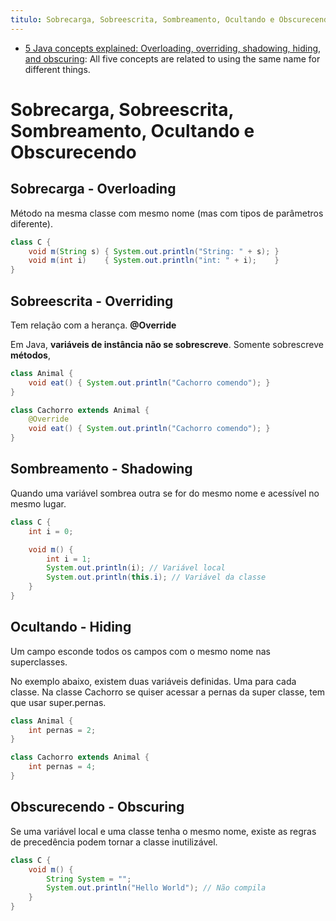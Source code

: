 ```yaml
---
titulo: Sobrecarga, Sobreescrita, Sombreamento, Ocultando e Obscurecendo
---
```

- [5 Java concepts explained: Overloading, overriding, shadowing, hiding, and obscuring](https://programming.guide/java/overloading-overriding-shadowing-hiding-obscuring.html): All five concepts are related to using the same name for different things.

# Sobrecarga, Sobreescrita, Sombreamento, Ocultando e Obscurecendo

## Sobrecarga - Overloading

Método na mesma classe com mesmo nome (mas com tipos de parâmetros diferente).

~~~java
class C {
    void m(String s) { System.out.println("String: " + s); }
    void m(int i)    { System.out.println("int: " + i);    }
}
~~~

## Sobreescrita - Overriding

Tem relação com a herança. **@Override**

Em Java, **variáveis de instância não se sobrescreve**. Somente sobrescreve **métodos**, 

~~~java
class Animal {
    void eat() { System.out.println("Cachorro comendo"); }
}

class Cachorro extends Animal {
    @Override
    void eat() { System.out.println("Cachorro comendo"); }
}
~~~

## Sombreamento - Shadowing

Quando uma variável sombrea outra se for do mesmo nome e acessível no mesmo lugar.

~~~java
class C {
    int i = 0;

    void m() {
        int i = 1;        
        System.out.println(i); // Variável local
        System.out.println(this.i); // Variável da classe
    }
}
~~~

## Ocultando - Hiding

Um campo esconde todos os campos com o mesmo nome nas superclasses. 

No exemplo abaixo, existem duas variáveis definidas. Uma para cada classe. Na classe Cachorro se quiser acessar a pernas da super classe, tem que usar super.pernas.
~~~java
class Animal {
    int pernas = 2;
}

class Cachorro extends Animal {
    int pernas = 4;
}
~~~

## Obscurecendo - Obscuring

Se uma variável local e uma classe tenha o mesmo nome, existe as regras de precedência podem tornar a classe inutilizável.

~~~java
class C {
    void m() {
        String System = "";
        System.out.println("Hello World"); // Não compila            
    }
}
~~~
